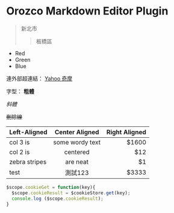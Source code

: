 # Orozco Markdown Editor Plugin

> 新北市
>>板橋區

*   Red
*   Green
*   Blue


連外部超連結：
[Yahoo 奇摩](http://tw.yahoo.com)


字型：
**粗體**

*斜體*

~~刪除線~~

| Left-Aligned  | Center Aligned  | Right Aligned |
| :------------ |:---------------:| -----:|
| col 3 is      | some wordy text | $1600 |
| col 2 is      | centered        |   $12 |
| zebra stripes | are neat        |    $1 |
| test | 測試123        |    $3333 |


```js
$scope.cookieGet = function(key){
  $scope.cookieResult = $cookieStore.get(key);
  console.log ($scope.cookieResult);
}
```
